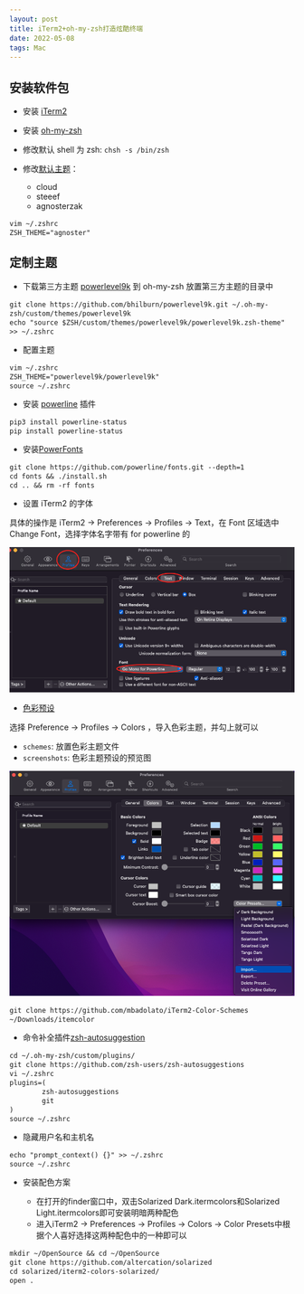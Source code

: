 ```yaml
---
layout: post
title: iTerm2+oh-my-zsh打造炫酷终端
date: 2022-05-08
tags: Mac
---
```



## 安装软件包

- 安装 [iTerm2](http://iterm2.com/downloads.html)

- 安装 [oh-my-zsh](https://ohmyz.sh/)

- 修改默认 shell 为 zsh: `chsh -s /bin/zsh`

- 修改[默认主题](https://github.com/ohmyzsh/ohmyzsh/wiki/themes)：
  - cloud 
  - steeef
  - agnosterzak

```
vim ~/.zshrc
ZSH_THEME="agnoster"
```

## 定制主题

- 下载第三方主题 [powerlevel9k](https://github.com/bhilburn/powerlevel9k.git) 到 oh-my-zsh 放置第三方主题的目录中

```
git clone https://github.com/bhilburn/powerlevel9k.git ~/.oh-my-zsh/custom/themes/powerlevel9k
echo "source $ZSH/custom/themes/powerlevel9k/powerlevel9k.zsh-theme" >> ~/.zshrc
```

- 配置主题

```
vim ~/.zshrc
ZSH_THEME="powerlevel9k/powerlevel9k"
source ~/.zshrc
```

- 安装 [powerline](https://powerline.readthedocs.io/en/latest/installation.html) 插件

```
pip3 install powerline-status
pip install powerline-status
```

- 安装[PowerFonts](https://github.com/powerline/fonts.git)

```
git clone https://github.com/powerline/fonts.git --depth=1
cd fonts && ./install.sh
cd .. && rm -rf fonts
```

- 设置 iTerm2 的字体

具体的操作是 iTerm2 -> Preferences -> Profiles -> Text，在 Font 区域选中 Change Font，选择字体名字带有 for powerline 的

![](/images/pic/powerline.png)


- [色彩预设](https://iterm2colorschemes.com/)

选择 Preference -> Profiles -> Colors ，导入色彩主题，并勾上就可以
  - `schemes`: 放置色彩主题文件
  - `screenshots`:  色彩主题预设的预览图

![](/images/pic/scheme.png)

```
git clone https://github.com/mbadolato/iTerm2-Color-Schemes ~/Downloads/itemcolor
```

- 命令补全插件[zsh-autosuggestion](https://github.com/zsh-users/zsh-autosuggestions)

```
cd ~/.oh-my-zsh/custom/plugins/
git clone https://github.com/zsh-users/zsh-autosuggestions
vi ~/.zshrc
plugins=(
        zsh-autosuggestions
        git
)
source ~/.zshrc
```

- 隐藏用户名和主机名

```
echo "prompt_context() {}" >> ~/.zshrc
source ~/.zshrc
```

- 安装配色方案

  - 在打开的finder窗口中，双击Solarized Dark.itermcolors和Solarized Light.itermcolors即可安装明暗两种配色
  - 进入iTerm2 -> Preferences -> Profiles -> Colors -> Color Presets中根据个人喜好选择这两种配色中的一种即可以

```
mkdir ~/OpenSource && cd ~/OpenSource
git clone https://github.com/altercation/solarized
cd solarized/iterm2-colors-solarized/
open .
```


